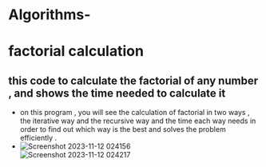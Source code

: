 # Algorithms-

# factorial calculation

## this code to calculate the factorial of any number , and shows the time needed to calculate it 

- on this program , you will see the calculation of factorial  in two ways , the iterative way and the recursive way and the time each way needs in order to find out which way is the best and solves the problem efficiently .
- ![Screenshot 2023-11-12 024156](https://github.com/maha-sobuh/Algorithms-/assets/91750770/a2987a32-0022-4c25-be16-0f44693cf849)  
![Screenshot 2023-11-12 024217](https://github.com/maha-sobuh/Algorithms-/assets/91750770/1858e8b7-d606-4b73-a002-f0484773e1a9)
